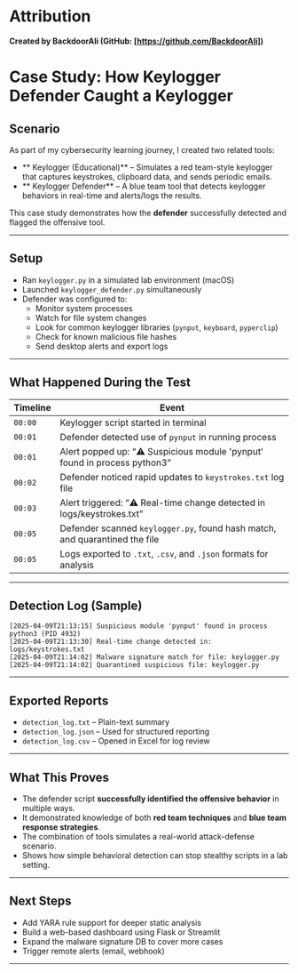 # Attribution
**Created by BackdoorAli (GitHub: [https://github.com/BackdoorAli])**

# Case Study: How Keylogger Defender Caught a Keylogger

## Scenario

As part of my cybersecurity learning journey, I created two related tools:

- ** Keylogger (Educational)** – Simulates a red team-style keylogger that captures keystrokes, clipboard data, and sends periodic emails.
- ** Keylogger Defender** – A blue team tool that detects keylogger behaviors in real-time and alerts/logs the results.

This case study demonstrates how the **defender** successfully detected and flagged the offensive tool.

---

## Setup

- Ran `keylogger.py` in a simulated lab environment (macOS)
- Launched `keylogger_defender.py` simultaneously
- Defender was configured to:
  - Monitor system processes
  - Watch for file system changes
  - Look for common keylogger libraries (`pynput`, `keyboard`, `pyperclip`)
  - Check for known malicious file hashes
  - Send desktop alerts and export logs

---

## What Happened During the Test

| Timeline | Event |
|---------|-------|
| `00:00` | Keylogger script started in terminal |
| `00:01` | Defender detected use of `pynput` in running process |
| `00:01` | Alert popped up: “⚠️ Suspicious module 'pynput' found in process python3” |
| `00:02` | Defender noticed rapid updates to `keystrokes.txt` log file |
| `00:03` | Alert triggered: “⚠️ Real-time change detected in logs/keystrokes.txt” |
| `00:05` | Defender scanned `keylogger.py`, found hash match, and quarantined the file |
| `00:05` | Logs exported to `.txt`, `.csv`, and `.json` formats for analysis |

---

## Detection Log (Sample)

```
[2025-04-09T21:13:15] Suspicious module 'pynput' found in process python3 (PID 4932)
[2025-04-09T21:13:30] Real-time change detected in: logs/keystrokes.txt
[2025-04-09T21:14:02] Malware signature match for file: keylogger.py
[2025-04-09T21:14:02] Quarantined suspicious file: keylogger.py
```

---

## Exported Reports

- `detection_log.txt` – Plain-text summary
- `detection_log.json` – Used for structured reporting
- `detection_log.csv` – Opened in Excel for log review

---

## What This Proves

- The defender script **successfully identified the offensive behavior** in multiple ways.
- It demonstrated knowledge of both **red team techniques** and **blue team response strategies**.
- The combination of tools simulates a real-world attack-defense scenario.
- Shows how simple behavioral detection can stop stealthy scripts in a lab setting.

---

## Next Steps

- Add YARA rule support for deeper static analysis
- Build a web-based dashboard using Flask or Streamlit
- Expand the malware signature DB to cover more cases
- Trigger remote alerts (email, webhook)

---
